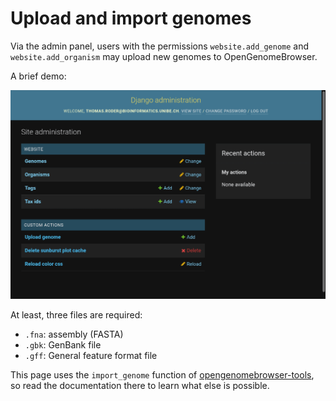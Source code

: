 <link rel="shortcut icon" type="image/svg+xml" href="/favicon.svg">

# Upload and import genomes

Via the admin panel, users with the permissions `website.add_genome` and `website.add_organism` may upload new genomes to OpenGenomeBrowser.

A brief demo:

![compare genes demo](../media/upload-genome.apng)

At least, three files are required:

- `.fna`: assembly (FASTA)
- `.gbk`: GenBank file
- `.gff`: General feature format file

This page uses the `import_genome` function of [opengenomebrowser-tools](https://github.com/opengenomebrowser/opengenomebrowser-tools#import_genome),
so read the documentation there to learn what else is possible.